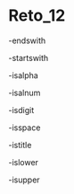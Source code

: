# Reto_12
-endswith

-startswith

-isalpha

-isalnum

-isdigit

-isspace

-istitle

-islower

-isupper
